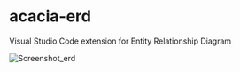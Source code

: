 # acacia-erd
Visual Studio Code extension for Entity Relationship Diagram

![Screenshot_erd](https://github.com/user-attachments/assets/66e6b353-dbb1-4387-ab1e-ebce64707503)
